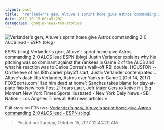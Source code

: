 ```yaml
---
layout: post
title:  "Verlander's gem, Altuve's sprint home give Astros commanding 2-0 ALCS lead - ESPN (blog)"
date: 2017-10-15 00:43:20Z
categories: google-news-top-stories
---
```


![Verlander's gem, Altuve's sprint home give Astros commanding 2-0 ALCS lead - ESPN (blog)](http://a.espncdn.com/combiner/i?img=%2Fphoto%2F2017%2F1014%2Fr273893_1296x729_16%2D9.jpg)

ESPN (blog) Verlander's gem, Altuve's sprint home give Astros commanding 2-0 ALCS lead ESPN (blog) Justin Verlander explains why his pitching was so dominant against the Yankees in Game 2 of the ALCS and what his reaction was to Carlos Correa's walk-off RBI double. HOUSTON -- On the eve of his 18th career playoff start, Justin Verlander contemplated ... Altuve's dash lifts Verlander, Astros over Yanks in Game 2 (Oct 14, 2017) FOXSports.com 'Had him dead at home': Sanchez takes blame for play-at-plate flub New York Post 21 Years Later, Jeff Maier Gets to Relive His Big Moment New York Times Sports Illustrated - New York Daily News - SB Nation - Los Angeles Times all 866 news articles »


Full story on F3News: [Verlander's gem, Altuve's sprint home give Astros commanding 2-0 ALCS lead - ESPN (blog)](http://www.f3nws.com/n/fXpEYH)

> Posted on: Sunday, October 15, 2017 12:43:20 AM
